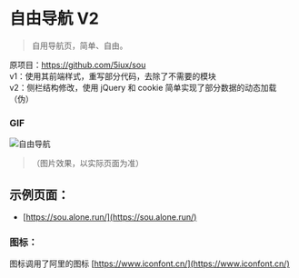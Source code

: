 # 自由导航 V2
> 自用导航页，简单、自由。

原项目：https://github.com/5iux/sou  
v1：使用其前端样式，重写部分代码，去除了不需要的模块  
v2：侧栏结构修改，使用 jQuery 和 cookie 简单实现了部分数据的动态加载（伪）  

###  GIF

![自由导航](https://github.com/yeetime/sou2/blob/dev1/sou2-2.gif)
> （图片效果，以实际页面为准）

## 示例页面：

+ [https://sou.alone.run/](https://sou.alone.run/)


### 图标：
图标调用了阿里的图标 [https://www.iconfont.cn/](https://www.iconfont.cn/)
